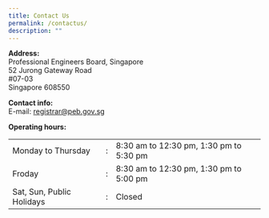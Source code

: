 ```yaml
---
title: Contact Us
permalink: /contactus/
description: ""
---
```

**Address:**  
Professional Engineers Board, Singapore  
52 Jurong Gateway Road  
#07-03  
Singapore 608550


**Contact info:**  
E-mail: [registrar@peb.gov.sg](mailto:registrar@peb.gov.sg)

**Operating hours:**

|  |  |  |
| -------- | -------- | -------- |
| Monday to Thursday | : | 8:30 am to 12:30 pm, 1:30 pm to 5:30 pm |
| Froday | : | 8:30 am to 12:30 pm, 1:30 pm to 5:00 pm |
| Sat, Sun, Public Holidays | : | Closed |
